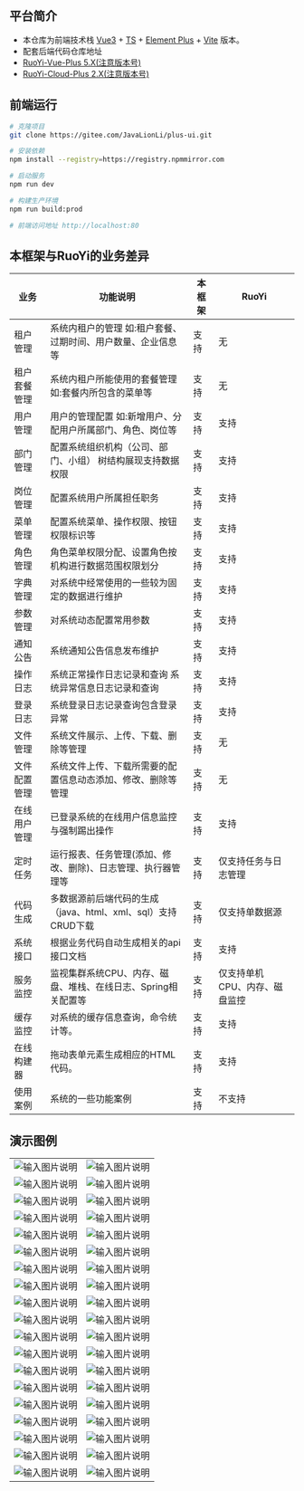 ## 平台简介

- 本仓库为前端技术栈 [Vue3](https://v3.cn.vuejs.org) + [TS](https://www.typescriptlang.org/) + [Element Plus](https://element-plus.org/zh-CN) + [Vite](https://cn.vitejs.dev) 版本。
- 配套后端代码仓库地址
- [RuoYi-Vue-Plus 5.X(注意版本号)](https://gitee.com/dromara/RuoYi-Vue-Plus)
- [RuoYi-Cloud-Plus 2.X(注意版本号)](https://gitee.com/dromara/RuoYi-Cloud-Plus)

## 前端运行

```bash
# 克隆项目
git clone https://gitee.com/JavaLionLi/plus-ui.git

# 安装依赖
npm install --registry=https://registry.npmmirror.com

# 启动服务
npm run dev

# 构建生产环境
npm run build:prod

# 前端访问地址 http://localhost:80
```

## 本框架与RuoYi的业务差异

| 业务         | 功能说明                                                      | 本框架 | RuoYi                         |
| ------------ | ------------------------------------------------------------- | ------ | ----------------------------- |
| 租户管理     | 系统内租户的管理 如:租户套餐、过期时间、用户数量、企业信息等  | 支持   | 无                            |
| 租户套餐管理 | 系统内租户所能使用的套餐管理 如:套餐内所包含的菜单等          | 支持   | 无                            |
| 用户管理     | 用户的管理配置 如:新增用户、分配用户所属部门、角色、岗位等    | 支持   | 支持                          |
| 部门管理     | 配置系统组织机构（公司、部门、小组） 树结构展现支持数据权限   | 支持   | 支持                          |
| 岗位管理     | 配置系统用户所属担任职务                                      | 支持   | 支持                          |
| 菜单管理     | 配置系统菜单、操作权限、按钮权限标识等                        | 支持   | 支持                          |
| 角色管理     | 角色菜单权限分配、设置角色按机构进行数据范围权限划分          | 支持   | 支持                          |
| 字典管理     | 对系统中经常使用的一些较为固定的数据进行维护                  | 支持   | 支持                          |
| 参数管理     | 对系统动态配置常用参数                                        | 支持   | 支持                          |
| 通知公告     | 系统通知公告信息发布维护                                      | 支持   | 支持                          |
| 操作日志     | 系统正常操作日志记录和查询 系统异常信息日志记录和查询         | 支持   | 支持                          |
| 登录日志     | 系统登录日志记录查询包含登录异常                              | 支持   | 支持                          |
| 文件管理     | 系统文件展示、上传、下载、删除等管理                          | 支持   | 无                            |
| 文件配置管理 | 系统文件上传、下载所需要的配置信息动态添加、修改、删除等管理  | 支持   | 无                            |
| 在线用户管理 | 已登录系统的在线用户信息监控与强制踢出操作                    | 支持   | 支持                          |
| 定时任务     | 运行报表、任务管理(添加、修改、删除)、日志管理、执行器管理等  | 支持   | 仅支持任务与日志管理          |
| 代码生成     | 多数据源前后端代码的生成（java、html、xml、sql）支持CRUD下载  | 支持   | 仅支持单数据源                |
| 系统接口     | 根据业务代码自动生成相关的api接口文档                         | 支持   | 支持                          |
| 服务监控     | 监视集群系统CPU、内存、磁盘、堆栈、在线日志、Spring相关配置等 | 支持   | 仅支持单机CPU、内存、磁盘监控 |
| 缓存监控     | 对系统的缓存信息查询，命令统计等。                            | 支持   | 支持                          |
| 在线构建器   | 拖动表单元素生成相应的HTML代码。                              | 支持   | 支持                          |
| 使用案例     | 系统的一些功能案例                                            | 支持   | 不支持                        |

## 演示图例

|                                                                                                      |                                                                                                      |
| ---------------------------------------------------------------------------------------------------- | ---------------------------------------------------------------------------------------------------- |
| ![输入图片说明](https://foruda.gitee.com/images/1680077524361362822/270bb429_1766278.png '屏幕截图') | ![输入图片说明](https://foruda.gitee.com/images/1680077619939771291/989bf9b6_1766278.png '屏幕截图') |
| ![输入图片说明](https://foruda.gitee.com/images/1680077681751513929/1c27c5bd_1766278.png '屏幕截图') | ![输入图片说明](https://foruda.gitee.com/images/1680077721559267315/74d63e23_1766278.png '屏幕截图') |
| ![输入图片说明](https://foruda.gitee.com/images/1680077765638904515/1b75d4a6_1766278.png '屏幕截图') | ![输入图片说明](https://foruda.gitee.com/images/1680078026375951297/eded7a4b_1766278.png '屏幕截图') |
| ![输入图片说明](https://foruda.gitee.com/images/1680078237104531207/0eb1b6a7_1766278.png '屏幕截图') | ![输入图片说明](https://foruda.gitee.com/images/1680078254306078709/5931e22f_1766278.png '屏幕截图') |
| ![输入图片说明](https://foruda.gitee.com/images/1680078287971528493/0b9af60a_1766278.png '屏幕截图') | ![输入图片说明](https://foruda.gitee.com/images/1680078308138770249/8d3b6696_1766278.png '屏幕截图') |
| ![输入图片说明](https://foruda.gitee.com/images/1680078352553634393/db5ef880_1766278.png '屏幕截图') | ![输入图片说明](https://foruda.gitee.com/images/1680078378238393374/601e4357_1766278.png '屏幕截图') |
| ![输入图片说明](https://foruda.gitee.com/images/1680078414983206024/2aae27c1_1766278.png '屏幕截图') | ![输入图片说明](https://foruda.gitee.com/images/1680078446738419874/ecce7d59_1766278.png '屏幕截图') |
| ![输入图片说明](https://foruda.gitee.com/images/1680078475971341775/149e8634_1766278.png '屏幕截图') | ![输入图片说明](https://foruda.gitee.com/images/1680078491666717143/3fadece7_1766278.png '屏幕截图') |
| ![输入图片说明](https://foruda.gitee.com/images/1680078558863188826/fb8ced2a_1766278.png '屏幕截图') | ![输入图片说明](https://foruda.gitee.com/images/1680078574561685461/ae68a0b2_1766278.png '屏幕截图') |
| ![输入图片说明](https://foruda.gitee.com/images/1680078594932772013/9d8bfec6_1766278.png '屏幕截图') | ![输入图片说明](https://foruda.gitee.com/images/1680078626493093532/fcfe4ff6_1766278.png '屏幕截图') |
| ![输入图片说明](https://foruda.gitee.com/images/1680078643608812515/0295bd4f_1766278.png '屏幕截图') | ![输入图片说明](https://foruda.gitee.com/images/1680078685196286463/d7612c81_1766278.png '屏幕截图') |
| ![输入图片说明](https://foruda.gitee.com/images/1680078703877318597/56fce0bc_1766278.png '屏幕截图') | ![输入图片说明](https://foruda.gitee.com/images/1680078716586545643/b6dbd68f_1766278.png '屏幕截图') |
| ![输入图片说明](https://foruda.gitee.com/images/1680078734103217688/eb1e6aa6_1766278.png '屏幕截图') | ![输入图片说明](https://foruda.gitee.com/images/1680078759131415480/73c525d8_1766278.png '屏幕截图') |
| ![输入图片说明](https://foruda.gitee.com/images/1680078779416197879/75e3ed02_1766278.png '屏幕截图') | ![输入图片说明](https://foruda.gitee.com/images/1680078802329118061/77e10915_1766278.png '屏幕截图') |
| ![输入图片说明](https://foruda.gitee.com/images/1680078893627848351/34a1c342_1766278.png '屏幕截图') | ![输入图片说明](https://foruda.gitee.com/images/1680078928175016986/f126ec4a_1766278.png '屏幕截图') |
| ![输入图片说明](https://foruda.gitee.com/images/1680078941718318363/b68a0f72_1766278.png '屏幕截图') | ![输入图片说明](https://foruda.gitee.com/images/1680078963175518631/3bb769a1_1766278.png '屏幕截图') |
| ![输入图片说明](https://foruda.gitee.com/images/1680078982294090567/b31c343d_1766278.png '屏幕截图') | ![输入图片说明](https://foruda.gitee.com/images/1680079000642440444/77ca82a9_1766278.png '屏幕截图') |
| ![输入图片说明](https://foruda.gitee.com/images/1680079020995074177/03b7d52e_1766278.png '屏幕截图') | ![输入图片说明](https://foruda.gitee.com/images/1680079039367822173/76811806_1766278.png '屏幕截图') |
| ![输入图片说明](https://foruda.gitee.com/images/1680079274333484664/4dfdc7c0_1766278.png '屏幕截图') | ![输入图片说明](https://foruda.gitee.com/images/1680079290467458224/d6715fcf_1766278.png '屏幕截图') |
